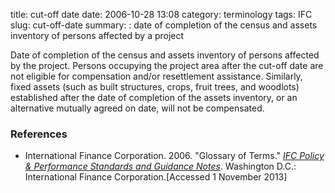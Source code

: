 title: cut-off date
date: 2006-10-28 13:08
category: terminology
tags: IFC
slug: cut-off-date
summary: : date of completion of the census and assets inventory of persons affected by a project

Date of completion of the census and assets inventory of persons affected by the project. Persons occupying the project area after the cut-off date are not eligible for compensation and/or resettlement assistance. Similarly, fixed assets (such as built structures, crops, fruit trees, and woodlots) established after the date of completion of the assets inventory, or an alternative mutually agreed on date, will not be compensated.

### References

* International Finance Corporation. 2006. "Glossary of Terms." *[IFC Policy & Performance Standards and Guidance Notes](http://www.ifc.org/wps/wcm/connect/9a9464804885598c8364d36a6515bb18/Glossary%2Bof%2BTerms.pdf?MOD=AJPERES&attachment=true&id=1322803900995)*. Washington D.C.: International Finance Corporation.[Accessed 1 November 2013]
